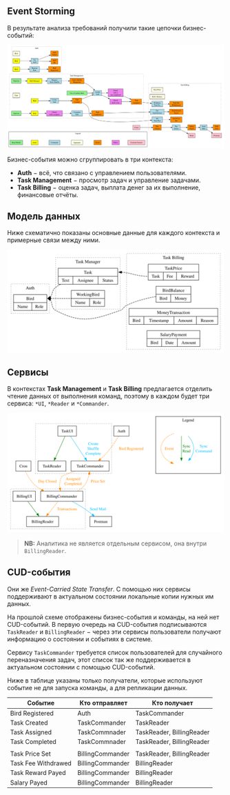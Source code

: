 ## Event Storming
В результате анализа требований получили такие цепочки бизнес-событий:

![Event Storming](./img/event_storming.svg)

Бизнес-события можно сгруппировать в три контекста:

  - **Auth** − всё, что связано с управлением пользователями.
  - **Task Management** − просмотр задач и управление задачами.
  - **Task Billing** − оценка задач, выплата денег за их выполнение,
    финансовые отчёты.


## Модель данных
Ниже схематично показаны основные данные для каждого контекста и примерные связи
между ними.

![Data Model](./img/data_model.svg)


## Сервисы
В контекстах **Task Management** и **Task Billing** предлагается отделить чтение
данных от выполнения команд, поэтому в каждом будет три сервиса: `*UI`,
`*Reader` и `*Commander`.

![Service Model](./img/service_model.svg)

> **NB:** Аналитика не является отдельным сервисом, она внутри `BillingReader`.


## CUD-события
Они же *Event-Carried State Transfer*. С помощью них сервисы поддерживают в
актуальном состоянии локальные копии нужных им данных.

На прошлой схеме отображены бизнес-события и команды, на ней нет CUD-событий.
В первую очередь на CUD-события подписываются `TaskReader` и `BillingReader` −
через эти сервисы пользователи получают информацию о состоянии и событиях в
системе.

Сервису `TaskCommander` требуется список пользователей для случайного
переназначения задач, этот список так же поддерживается в актуальном состоянии
с помощью CUD-событий.

Ниже в таблице указаны только получатели, которые используют событие не для
запуска команды, а для репликации данных.

| Событие                 | Кто отправляет   | Кто получает              |
|------------------------ |------------------|---------------------------|
| Bird Registered         | Auth             | TaskCommander             |
| Task Created            | TaskCommander    | TaskReader                |
| Task Assigned           | TaskCommnader    | TaskReader, BillingReader |
| Task Completed          | TaskCommnader    | TaskReader, BillingReader |
|                         |                  |                           |
| Task Price Set          | BillingCommander | TaskReader, BillingReader |
| Task Fee Withdrawed     | BillingCommander | BillingReader             |
| Task Reward Payed       | BillingCommander | BillingReader             |
| Salary Payed            | BillingCommander | BillingReader             |
